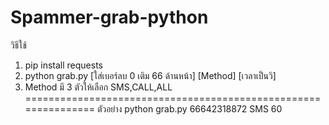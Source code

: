 # Spammer-grab-python
วิธีใช้
1. pip install requests
2. python grab.py [ใส่เบอร์ลบ 0 เติม 66 ด้านหน้า] [Method] [เวลาเป็นวิ]
3. Method มี 3 ตัวให้เลือก SMS,CALL,ALL
===============================================================
ตัวอย่าง python grab.py 66642318872 SMS 60
